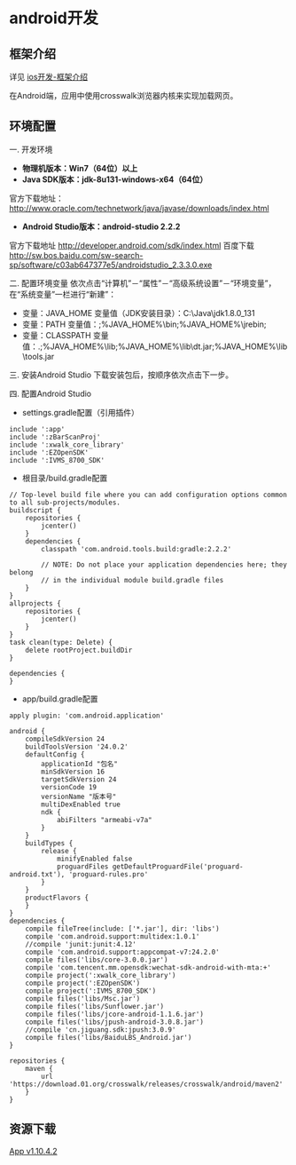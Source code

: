 # android开发

## 框架介绍

详见 [ios开发-框架介绍](http://ganweisoft.net/views/mobile/guide/?uid_43)

在Android端，应用中使用crosswalk浏览器内核来实现加载网页。

## 环境配置

一. 开发环境

- **物理机版本：Win7（64位）以上**
- **Java SDK版本：jdk-8u131-windows-x64（64位）**

官方下载地址：<http://www.oracle.com/technetwork/java/javase/downloads/index.html>

- **Android Studio版本：android-studio 2.2.2**

官方下载地址 <http://developer.android.com/sdk/index.html>
百度下载 <http://sw.bos.baidu.com/sw-search-sp/software/c03ab647377e5/androidstudio_2.3.3.0.exe>

二. 配置环境变量
依次点击“计算机”－“属性”－“高级系统设置”－“环境变量”，在“系统变量”一栏进行“新建”：

- 变量：JAVA_HOME 变量值（JDK安装目录）：C:\Java\jdk1.8.0_131
- 变量：PATH 变量值：;%JAVA_HOME%\bin;%JAVA_HOME%\jrebin;
- 变量：CLASSPATH 变量值：.;%JAVA_HOME%\lib;%JAVA_HOME%\lib\dt.jar;%JAVA_HOME%\lib\tools.jar

三. 安装Android Studio
下载安装包后，按顺序依次点击下一步。

四. 配置Android Studio

- settings.gradle配置（引用插件）

```
include ':app'
include ':zBarScanProj'
include ':xwalk_core_library'
include ':EZOpenSDK'
include ':IVMS_8700_SDK'
```

- 根目录/build.gradle配置

```
// Top-level build file where you can add configuration options common to all sub-projects/modules.
buildscript {
    repositories {
        jcenter()
    }
    dependencies {
        classpath 'com.android.tools.build:gradle:2.2.2'

        // NOTE: Do not place your application dependencies here; they belong
        // in the individual module build.gradle files
    }
}
allprojects {
    repositories {
        jcenter()
    }
}
task clean(type: Delete) {
    delete rootProject.buildDir
}

dependencies {
}
```

- app/build.gradle配置

```
apply plugin: 'com.android.application'

android {
    compileSdkVersion 24
    buildToolsVersion '24.0.2'
    defaultConfig {
        applicationId "包名"
        minSdkVersion 16
        targetSdkVersion 24
        versionCode 19
        versionName "版本号"
        multiDexEnabled true
        ndk {
            abiFilters "armeabi-v7a"
        }
    }
    buildTypes {
        release {
            minifyEnabled false
            proguardFiles getDefaultProguardFile('proguard-android.txt'), 'proguard-rules.pro'
        }
    }
    productFlavors {
    }
}
dependencies {
    compile fileTree(include: ['*.jar'], dir: 'libs')
    compile 'com.android.support:multidex:1.0.1'
    //compile 'junit:junit:4.12'
    compile 'com.android.support:appcompat-v7:24.2.0'
    compile files('libs/core-3.0.0.jar')
    compile 'com.tencent.mm.opensdk:wechat-sdk-android-with-mta:+'
    compile project(':xwalk_core_library')
    compile project(':EZOpenSDK')
    compile project(':IVMS_8700_SDK')
    compile files('libs/Msc.jar')
    compile files('libs/Sunflower.jar')
    compile files('libs/jcore-android-1.1.6.jar')
    compile files('libs/jpush-android-3.0.8.jar')
    //compile 'cn.jiguang.sdk:jpush:3.0.9'
    compile files('libs/BaiduLBS_Android.jar')
}

repositories {
    maven {
        url 'https://download.01.org/crosswalk/releases/crosswalk/android/maven2'
    }
}
```

## 资源下载

[App v1.10.4.2](http://ganweisoft.net/down/AlarmCenterApp/AlarmCenter_v1.10.4.2.apk)